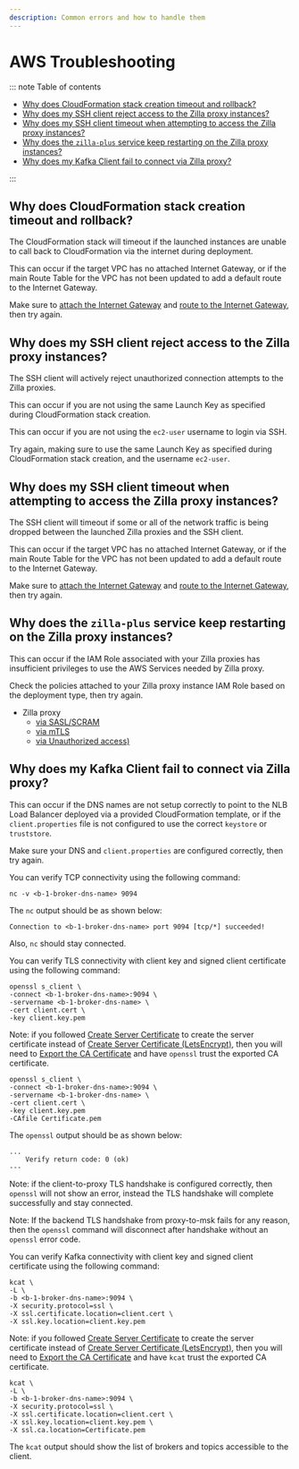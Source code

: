```yaml
---
description: Common errors and how to handle them
---
```


# AWS Troubleshooting

::: note Table of contents

- [Why does CloudFormation stack creation timeout and rollback?](#why-does-cloudformation-stack-creation-timeout-and-rollback)
- [Why does my SSH client reject access to the Zilla proxy instances?](#why-does-my-ssh-client-reject-access-to-the-zilla-proxy-instances)
- [Why does my SSH client timeout when attempting to access the Zilla proxy instances?](#why-does-my-ssh-client-timeout-when-attempting-to-access-the-zilla-proxy-instances)
- [Why does the `zilla-plus` service keep restarting on the Zilla proxy instances?](#why-does-the-zilla-plus-service-keep-restarting-on-the-zilla-proxy-instances)
- [Why does my Kafka Client fail to connect via Zilla proxy?](#why-does-my-kafka-client-fail-to-connect-via-zilla-proxy)

:::

## Why does CloudFormation stack creation timeout and rollback?

The CloudFormation stack will timeout if the launched instances are unable to call back to CloudFormation via the internet during deployment.

This can occur if the target VPC has no attached Internet Gateway, or if the main Route Table for the VPC has not been updated to add a default route to the Internet Gateway.

Make sure to [attach the Internet Gateway](./create-vpc.md#attach-the-internet-gateway) and [route to the Internet Gateway](./create-vpc.md#route-to-the-internet-gateway), then try again.

## Why does my SSH client reject access to the Zilla proxy instances?

The SSH client will actively reject unauthorized connection attempts to the Zilla proxies.

This can occur if you are not using the same Launch Key as specified during CloudFormation stack creation.

This can occur if you are not using the `ec2-user` username to login via SSH.

Try again, making sure to use the same Launch Key as specified during CloudFormation stack creation, and the username `ec2-user`.

## Why does my SSH client timeout when attempting to access the Zilla proxy instances?

The SSH client will timeout if some or all of the network traffic is being dropped between the launched Zilla proxies and the SSH client.

This can occur if the target VPC has no attached Internet Gateway, or if the main Route Table for the VPC has not been updated to add a default route to the Internet Gateway.

Make sure to [attach the Internet Gateway](./create-vpc.md#attach-the-internet-gateway) and [route to the Internet Gateway](./create-vpc.md#route-to-the-internet-gateway), then try again.

## Why does the `zilla-plus` service keep restarting on the Zilla proxy instances?

This can occur if the IAM Role associated with your Zilla proxies has insufficient privileges to use the AWS Services needed by Zilla proxy.

Check the policies attached to your Zilla proxy instance IAM Role based on the deployment type, then try again.

- Zilla proxy
  - [via SASL/SCRAM](../amazon-msk/secure-public-access/development.md#create-the-zilla-proxy-iam-security-role)
  - [via mTLS](../amazon-msk/secure-public-access/production.md#create-the-zilla-proxy-iam-security-role)
  - [via Unauthorized access)](../amazon-msk/secure-public-access/production-mutual-tls.md#create-the-zilla-proxy-iam-security-role)

## Why does my Kafka Client fail to connect via Zilla proxy?

This can occur if the DNS names are not setup correctly to point to the NLB Load Balancer deployed via a provided CloudFormation template, or if the `client.properties` file is not configured to use the correct `keystore` or `truststore`.

Make sure your DNS and `client.properties` are configured correctly, then try again.

You can verify TCP connectivity using the following command:

```bash:no-line-numbers
nc -v <b-1-broker-dns-name> 9094
```

The `nc` output should be as shown below:

```output:no-line-numbers
Connection to <b-1-broker-dns-name> port 9094 [tcp/*] succeeded!
```

Also, `nc` should stay connected.

You can verify TLS connectivity with client key and signed client certificate using the following command:

```bash:no-line-numbers
openssl s_client \
-connect <b-1-broker-dns-name>:9094 \
-servername <b-1-broker-dns-name> \
-cert client.cert \
-key client.key.pem
```

Note: if you followed [Create Server Certificate](./create-server-certificate-acm.md) to create the server certificate instead of [Create Server Certificate (LetsEncrypt)](./create-server-certificate-letsencrypt.md), then you will need to [Export the CA Certificate](./create-certificate-authority-acm.md#export-the-ca-certificate) and have `openssl` trust the exported CA certificate.

```bash:no-line-numbers
openssl s_client \
-connect <b-1-broker-dns-name>:9094 \
-servername <b-1-broker-dns-name> \
-cert client.cert \
-key client.key.pem
-CAfile Certificate.pem
```

The `openssl` output should be as shown below:

```output:no-line-numbers
...
    Verify return code: 0 (ok)
---
```

Note: if the client-to-proxy TLS handshake is configured correctly, then `openssl` will not show an error, instead the TLS handshake will complete successfully and stay connected.

Note: If the backend TLS handshake from proxy-to-msk fails for any reason, then the `openssl` command will disconnect after handshake without an `openssl` error code.

You can verify Kafka connectivity with client key and signed client certificate using the following command:

```bash:no-line-numbers
kcat \
-L \
-b <b-1-broker-dns-name>:9094 \
-X security.protocol=ssl \
-X ssl.certificate.location=client.cert \
-X ssl.key.location=client.key.pem
```

Note: if you followed [Create Server Certificate](./create-server-certificate-acm.md) to create the server certificate instead of [Create Server Certificate (LetsEncrypt)](./create-server-certificate-letsencrypt.md), then you will need to [Export the CA Certificate](./create-certificate-authority-acm.md#export-the-ca-certificate) and have `kcat` trust the exported CA certificate.

```bash:no-line-numbers
kcat \
-L \
-b <b-1-broker-dns-name>:9094 \
-X security.protocol=ssl \
-X ssl.certificate.location=client.cert \
-X ssl.key.location=client.key.pem \
-X ssl.ca.location=Certificate.pem
```

The `kcat` output should show the list of brokers and topics accessible to the client.
